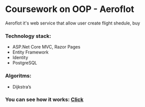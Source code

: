 # Coursework on OOP - Aeroflot
Aeroflot it's web service that allow user create flight shedule, buy
### Technology stack:
- ASP.Net Core MVC, Razor Pages
- Entity Framework
- Identity
- PostgreSQL
### Algoritms:
- Dijkstra’s

### You can see how it works: [Click](http://35.204.99.121:5080/)
